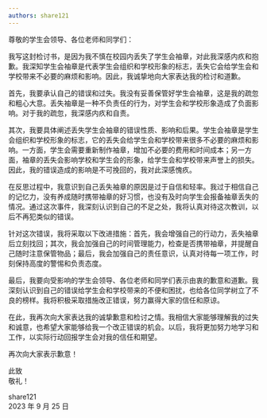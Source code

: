 ```yaml
---
authors: share121
---
```


尊敬的学生会领导、各位老师和同学们：

我写这封检讨书，是因为我不慎在校园内丢失了学生会袖章，对此我深感内疚和抱歉。我深知学生会袖章是代表学生会组织和学校形象的标志，丢失它会给学生会和学校带来不必要的麻烦和影响。因此，我诚挚地向大家表达我的检讨和道歉。

首先，我要承认自己的错误和过失。我没有妥善保管好学生会袖章，这是我的疏忽和粗心大意。丢失袖章是一种不负责任的行为，对学生会和学校形象造成了负面影响。对于我的疏忽，我深感内疚和自责。

其次，我要具体阐述丢失学生会袖章的错误性质、影响和后果。学生会袖章是学生会组织和学校形象的标志，它的丢失会给学生会和学校带来很多不必要的麻烦和影响。一方面，学生会需要重新制作袖章，增加不必要的费用和时间成本；另一方面，袖章的丢失会影响学校和学生会的形象，给学生会和学校带来声誉上的损失。因此，我的错误造成的影响是不可挽回的，我对此深感愧疚。

在反思过程中，我意识到自己丢失袖章的原因是过于自信和轻率。我过于相信自己的记忆力，没有养成随时携带袖章的好习惯，也没有及时向学生会报备袖章丢失的情况。通过这次事件，我深刻认识到自己的不足之处，我将认真对待这次教训，以后不再犯类似的错误。

针对这次错误，我将采取以下改进措施：首先，我会增强自己的行动力，丢失袖章后立刻找回；其次，我会加强自己的时间管理能力，检查是否携带袖章，并提醒自己随时注意保管物品；最后，我会加强自己的责任意识，认真对待每一项工作，时刻保持高度的警惕和负责态度。

最后，我要向受影响的学生会领导、各位老师和同学们表示由衷的歉意和道歉。我深刻认识到自己的错误给学生会和学校带来的不便和困扰，也给各位同学树立了不良的榜样。我将积极采取措施改正错误，努力赢得大家的信任和原谅。

在此，我再次向大家表达我的诚挚歉意和检讨之情。我相信大家能够理解我的过失和诚意，也希望大家能够给我一个改正错误的机会。以后，我将更加努力地学习和工作，以实际行动回报学生会对我的信任和期望。

再次向大家表示歉意！

此致  
敬礼！

share121  
2023 年 9 月 25 日
